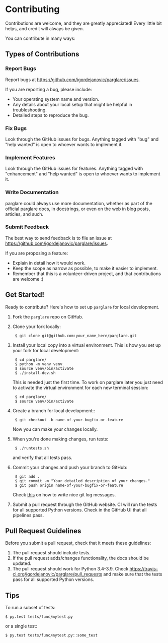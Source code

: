 # Contributing

Contributions are welcome, and they are greatly appreciated! Every little bit
helps, and credit will always be given.

You can contribute in many ways:


## Types of Contributions

### Report Bugs

Report bugs at https://github.com/igordejanovic/parglare/issues.

If you are reporting a bug, please include:

- Your operating system name and version.
- Any details about your local setup that might be helpful in troubleshooting.
- Detailed steps to reproduce the bug.


### Fix Bugs

Look through the GitHub issues for bugs. Anything tagged with "bug" and "help
wanted" is open to whoever wants to implement it.


### Implement Features

Look through the GitHub issues for features. Anything tagged with "enhancement"
and "help wanted" is open to whoever wants to implement it.


### Write Documentation

parglare could always use more documentation, whether as part of the official
parglare docs, in docstrings, or even on the web in blog posts, articles, and
such.


### Submit Feedback

The best way to send feedback is to file an issue at
https://github.com/igordejanovic/parglare/issues.

If you are proposing a feature:

- Explain in detail how it would work.
- Keep the scope as narrow as possible, to make it easier to implement.
- Remember that this is a volunteer-driven project, and that contributions are
  welcome :)


## Get Started!

Ready to contribute? Here's how to set up `parglare` for local development.

1. Fork the `parglare` repo on GitHub.
2. Clone your fork locally:

        $ git clone git@github.com:your_name_here/parglare.git

3. Install your local copy into a virtual environment. This is how you set up
   your fork for local development:

        $ cd parglare/
        $ python -m venv venv
        $ source venv/bin/activate
        $ ./install-dev.sh

   This is needed just the first time. To work on parglare later you just need
   to activate the virtual environment for each new terminal session:

        $ cd parglare/
        $ source venv/bin/activate

4. Create a branch for local development::

        $ git checkout -b name-of-your-bugfix-or-feature

   Now you can make your changes locally.

5. When you're done making changes, run tests:

        $ ./runtests.sh

   and verify that all tests pass.

6. Commit your changes and push your branch to GitHub:

        $ git add .
        $ git commit -m "Your detailed description of your changes."
        $ git push origin name-of-your-bugfix-or-feature

   Check [this](https://chris.beams.io/posts/git-commit/) on how to write nice
   git log messages.

7. Submit a pull request through the GitHub website. CI will run the tests for
   all supported Python versions. Check in the GitHub UI that all pipelines pass.


## Pull Request Guidelines

Before you submit a pull request, check that it meets these guidelines:

1. The pull request should include tests.
2. If the pull request adds/changes functionality, the docs should be updated.
3. The pull request should work for Python 3.4-3.9. Check
   https://travis-ci.org/igordejanovic/parglare/pull_requests and make sure that
   the tests pass for all supported Python versions.


## Tips

To run a subset of tests:

```
$ py.test tests/func/mytest.py
```

or a single test:

```
$ py.test tests/func/mytest.py::some_test
```
